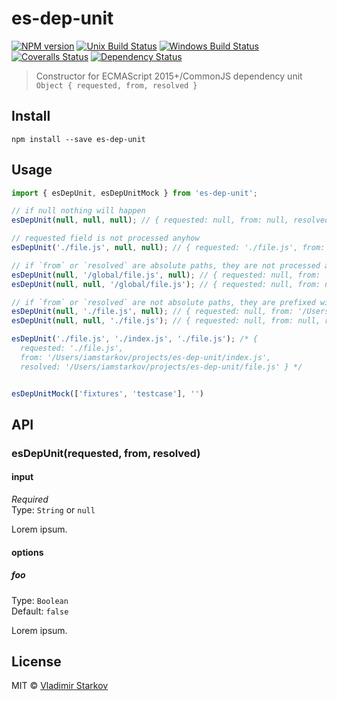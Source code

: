 # es-dep-unit

[![NPM version][npm-image]][npm-url]
[![Unix Build Status][travis-image]][travis-url]
[![Windows Build Status][appveyor-image]][appveyor-url]
[![Coveralls Status][coveralls-image]][coveralls-url]
[![Dependency Status][depstat-image]][depstat-url]

> Constructor for ECMAScript 2015+/CommonJS dependency unit `Object { requested, from, resolved }`

## Install

    npm install --save es-dep-unit

## Usage

```js
import { esDepUnit, esDepUnitMock } from 'es-dep-unit';

// if null nothing will happen
esDepUnit(null, null, null); // { requested: null, from: null, resolved: null }

// requested field is not processed anyhow
esDepUnit('./file.js', null, null); // { requested: './file.js', from: null, resolved: null }

// if `from` or `resolved` are absolute paths, they are not processed anyhow too
esDepUnit(null, '/global/file.js', null); // { requested: null, from: '/global/file.js', resolved: null }
esDepUnit(null, null, '/global/file.js'); // { requested: null, from: null, resolved: '/global/file.js' }

// if `from` or `resolved` are not absolute paths, they are prefixed with `process.cwd()`
esDepUnit(null, './file.js', null); // { requested: null, from: '/Users/iamstarkov/projects/es-dep-unit/file.js', resolved: null }
esDepUnit(null, null, './file.js'); // { requested: null, from: null, resolved: '/Users/iamstarkov/projects/es-dep-unit/file.js' }

esDepUnit('./file.js', './index.js', './file.js'); /* {
  requested: './file.js',
  from: '/Users/iamstarkov/projects/es-dep-unit/index.js',
  resolved: '/Users/iamstarkov/projects/es-dep-unit/file.js' } */


esDepUnitMock(['fixtures', 'testcase'], '')
```

## API

### esDepUnit(requested, from, resolved)

#### input

*Required*  
Type: `String` or `null`

Lorem ipsum.

#### options

##### foo

Type: `Boolean`  
Default: `false`

Lorem ipsum.

## License

MIT © [Vladimir Starkov](https://iamstarkov.com)

[npm-url]: https://npmjs.org/package/es-dep-unit
[npm-image]: https://img.shields.io/npm/v/es-dep-unit.svg?style=flat-square

[travis-url]: https://travis-ci.org/iamstarkov/es-dep-unit
[travis-image]: https://img.shields.io/travis/iamstarkov/es-dep-unit.svg?style=flat-square&label=unix

[appveyor-url]: https://ci.appveyor.com/project/iamstarkov/es-dep-unit
[appveyor-image]: https://img.shields.io/appveyor/ci/iamstarkov/es-dep-unit.svg?style=flat-square&label=windows

[coveralls-url]: https://coveralls.io/r/iamstarkov/es-dep-unit
[coveralls-image]: https://img.shields.io/coveralls/iamstarkov/es-dep-unit.svg?style=flat-square

[depstat-url]: https://david-dm.org/iamstarkov/es-dep-unit
[depstat-image]: https://david-dm.org/iamstarkov/es-dep-unit.svg?style=flat-square
